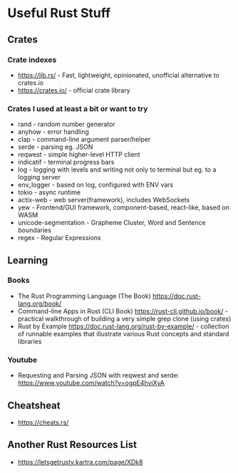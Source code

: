 # Useful Rust Stuff

## Crates

### Crate indexes

- https://lib.rs/ - Fast, lightweight, opinionated, unofficial alternative to crates.io
- https://crates.io/ - official crate library

### Crates I used at least a bit or want to try

- rand - random number generator
- anyhow - error handling
- clap - command-line argument parser/helper
- serde - parsing eg. JSON
- reqwest - simple higher-level HTTP client
- indicatif - terminal progress bars
- log - logging with levels and writing not only to terminal but eg. to a logging server
- env_logger - based on log, configured with ENV vars
- tokio - async runtime
- actix-web - web server(framework), includes WebSockets
- yew - Frontend/GUI framework, component-based, react-like, based on WASM
- unicode-segmentation - Grapheme Cluster, Word and Sentence boundaries
- regex - Regular Expressions

## Learning

### Books

- The Rust Programming Language (The Book) https://doc.rust-lang.org/book/
- Command-line Apps in Rust (CLI Book) https://rust-cli.github.io/book/ - practical walkthrough of building a very simple grep clone (using crates)
- Rust by Example https://doc.rust-lang.org/rust-by-example/ - collection of runnable examples that illustrate various Rust concepts and standard libraries

### Youtube

- Requesting and Parsing JSON with reqwest and serde: https://www.youtube.com/watch?v=ogpE4hviXyA

## Cheatsheat

- https://cheats.rs/

## Another Rust Resources List

- https://letsgetrusty.kartra.com/page/XDk8
